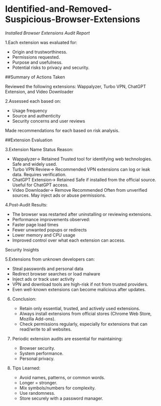 # Identified-and-Removed-Suspicious-Browser-Extensions

*Installed Browser Extensions Audit Report*

1.Each extension was evaluated for:

   - Origin and trustworthiness.
   - Permissions requested.
   - Purpose and usefulness.
   - Potential risks to privacy and security.

##Summary of Actions Taken

Reviewed the following extensions:
Wappalyzer, Turbo VPN, ChatGPT Extension, and Video Downloader

2.Assessed each based on:
 - Usage frequency
 - Source and authenticity
 - Security concerns and user reviews


Made recommendations for each based on risk analysis.

##Extension Evaluation

3.Extension Name	Status	Reason:
 - Wappalyzer-> Retained	Trusted tool for identifying web technologies. Safe and widely used.
 - Turbo VPN Review-> Recommended	VPN extensions can log or leak data. Requires verification.
 - ChatGPT Extension-> Retained	Safe if installed from the official source. Useful for ChatGPT access.
 - Video Downloader-> Remove Recommended	Often from unverified sources. May inject ads or abuse permissions.


4.Post-Audit Results:
 - The browser was restarted after uninstalling or reviewing extensions.
 - Performance improvements observed:
 - Faster page load times
 - Fewer unwanted popups or redirects
 - Lower memory and CPU usage
 - Improved control over what each extension can access.

Security Insights

5.Extensions from unknown developers can:
 - Steal passwords and personal data
 - Redirect browser searches or load malware
 - Inject ads or track user activity
 - VPN and download tools are high-risk if not from trusted providers.
 - Even well-known extensions can become malicious after updates.


 6. Conclusion:
 
      - Retain only essential, trusted, and actively used extensions.
      - Always install extensions from official stores (Chrome Web Store, Mozilla Add-ons).
      - Check permissions regularly, especially for extensions that can read/write to all websites.

 7. Periodic extension audits are essential for maintaining:
  
      - Browser security.
      - System performance.
      - Personal privacy.



  6. Tips Learned:

      - Avoid names, patterns, or common words.
      - Longer = stronger.
      - Mix symbols/numbers for complexity.
      - Use randomness.
      - Store securely with a password manager.
 
